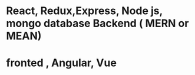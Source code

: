 #  React, Redux,Express, Node js, mongo database Backend   ( MERN or MEAN)
# fronted , Angular, Vue
